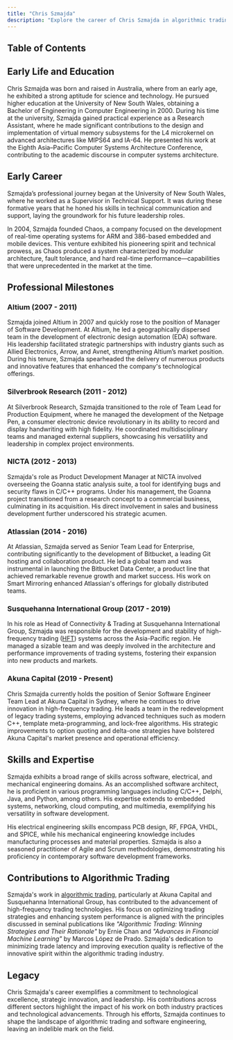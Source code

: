 ```yaml
---
title: "Chris Szmajda"
description: "Explore the career of Chris Szmajda in algorithmic trading delving into his expertise in software engineering and leadership at Akuna Capital and beyond."
---
```




## Table of Contents

## Early Life and Education

Chris Szmajda was born and raised in Australia, where from an early age, he exhibited a strong aptitude for science and technology. He pursued higher education at the University of New South Wales, obtaining a Bachelor of Engineering in Computer Engineering in 2000. During his time at the university, Szmajda gained practical experience as a Research Assistant, where he made significant contributions to the design and implementation of virtual memory subsystems for the L4 microkernel on advanced architectures like MIPS64 and IA-64. He presented his work at the Eighth Asia–Pacific Computer Systems Architecture Conference, contributing to the academic discourse in computer systems architecture.

## Early Career

Szmajda’s professional journey began at the University of New South Wales, where he worked as a Supervisor in Technical Support. It was during these formative years that he honed his skills in technical communication and support, laying the groundwork for his future leadership roles.

In 2004, Szmajda founded Chaos, a company focused on the development of real-time operating systems for ARM and 386-based embedded and mobile devices. This venture exhibited his pioneering spirit and technical prowess, as Chaos produced a system characterized by modular architecture, fault tolerance, and hard real-time performance—capabilities that were unprecedented in the market at the time.

## Professional Milestones

### Altium (2007 - 2011)

Szmajda joined Altium in 2007 and quickly rose to the position of Manager of Software Development. At Altium, he led a geographically dispersed team in the development of electronic design automation (EDA) software. His leadership facilitated strategic partnerships with industry giants such as Allied Electronics, Arrow, and Avnet, strengthening Altium’s market position. During his tenure, Szmajda spearheaded the delivery of numerous products and innovative features that enhanced the company's technological offerings.

### Silverbrook Research (2011 - 2012)

At Silverbrook Research, Szmajda transitioned to the role of Team Lead for Production Equipment, where he managed the development of the Netpage Pen, a consumer electronic device revolutionary in its ability to record and display handwriting with high fidelity. He coordinated multidisciplinary teams and managed external suppliers, showcasing his versatility and leadership in complex project environments.

### NICTA (2012 - 2013)

Szmajda's role as Product Development Manager at NICTA involved overseeing the Goanna static analysis suite, a tool for identifying bugs and security flaws in C/C++ programs. Under his management, the Goanna project transitioned from a research concept to a commercial business, culminating in its acquisition. His direct involvement in sales and business development further underscored his strategic acumen.

### Atlassian (2014 - 2016)

At Atlassian, Szmajda served as Senior Team Lead for Enterprise, contributing significantly to the development of Bitbucket, a leading Git hosting and collaboration product. He led a global team and was instrumental in launching the Bitbucket Data Center, a product line that achieved remarkable revenue growth and market success. His work on Smart Mirroring enhanced Atlassian's offerings for globally distributed teams.

### Susquehanna International Group (2017 - 2019)

In his role as Head of Connectivity & Trading at Susquehanna International Group, Szmajda was responsible for the development and stability of high-frequency trading ([HFT](/wiki/high-frequency-trading-strategies)) systems across the Asia-Pacific region. He managed a sizable team and was deeply involved in the architecture and performance improvements of trading systems, fostering their expansion into new products and markets.

### Akuna Capital (2019 - Present)

Chris Szmajda currently holds the position of Senior Software Engineer Team Lead at Akuna Capital in Sydney, where he continues to drive innovation in high-frequency trading. He leads a team in the redevelopment of legacy trading systems, employing advanced techniques such as modern C++, template meta-programming, and lock-free algorithms. His strategic improvements to option quoting and delta-one strategies have bolstered Akuna Capital's market presence and operational efficiency.

## Skills and Expertise

Szmajda exhibits a broad range of skills across software, electrical, and mechanical engineering domains. As an accomplished software architect, he is proficient in various programming languages including C/C++, Delphi, Java, and Python, among others. His expertise extends to embedded systems, networking, cloud computing, and multimedia, exemplifying his versatility in software development.

His electrical engineering skills encompass PCB design, RF, FPGA, VHDL, and SPICE, while his mechanical engineering knowledge includes manufacturing processes and material properties. Szmajda is also a seasoned practitioner of Agile and Scrum methodologies, demonstrating his proficiency in contemporary software development frameworks.

## Contributions to Algorithmic Trading

Szmajda's work in [algorithmic trading](/wiki/algorithmic-trading), particularly at Akuna Capital and Susquehanna International Group, has contributed to the advancement of high-frequency trading technologies. His focus on optimizing trading strategies and enhancing system performance is aligned with the principles discussed in seminal publications like *"Algorithmic Trading: Winning Strategies and Their Rationale"* by Ernie Chan and *"Advances in Financial Machine Learning"* by Marcos López de Prado. Szmajda's dedication to minimizing trade latency and improving execution quality is reflective of the innovative spirit within the algorithmic trading industry.

## Legacy

Chris Szmajda's career exemplifies a commitment to technological excellence, strategic innovation, and leadership. His contributions across different sectors highlight the impact of his work on both industry practices and technological advancements. Through his efforts, Szmajda continues to shape the landscape of algorithmic trading and software engineering, leaving an indelible mark on the field.